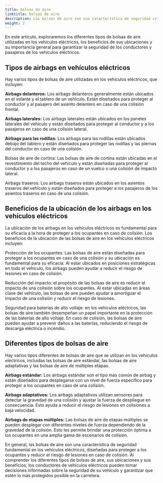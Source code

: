 ```yaml
---
title: bolsas de aire
linktitle: bolsas de aire
description: Las bolsas de aire son una característica de seguridad crítica en los vehículos eléctricos (EV), diseñadas para proteger al conductor y a los pasajeros en caso de una colisión o impacto repentino.
weight: 2
---
```

<!-- markdownlint-disable MD033 -->

En este artículo, exploraremos los diferentes tipos de bolsas de aire utilizadas en los vehículos eléctricos, los beneficios de sus ubicaciones y su importancia general para garantizar la seguridad de los conductores y pasajeros de los vehículos eléctricos.

## Tipos de airbags en vehículos eléctricos

Hay varios tipos de bolsas de aire utilizadas en los vehículos eléctricos, que incluyen:

**Airbags delanteros:** Los airbags delanteros generalmente están ubicados en el volante y el tablero de un vehículo. Están diseñados para proteger al conductor y al pasajero del asiento delantero en caso de una colisión frontal.

**Airbags laterales:** Los airbags laterales están ubicados en los paneles laterales del vehículo y están diseñados para proteger al conductor y a los pasajeros en caso de una colisión lateral.

**Airbags para las rodillas:** Los airbags para las rodillas están ubicados debajo del tablero y están diseñados para proteger las rodillas y las piernas del conductor en caso de una colisión.

Bolsas de aire de cortina: Las bolsas de aire de cortina están ubicadas en el revestimiento del techo del vehículo y están diseñadas para proteger al conductor y a los pasajeros en caso de un vuelco o una colisión de impacto lateral.

Airbags traseros: Los airbags traseros están ubicados en los asientos traseros del vehículo y están diseñados para proteger a los pasajeros de los asientos traseros en caso de una colisión.

## Beneficios de la ubicación de los airbags en los vehículos eléctricos

La ubicación de los airbags en los vehículos eléctricos es fundamental para su eficacia a la hora de proteger a los ocupantes en caso de colisión. Los beneficios de la ubicación de las bolsas de aire en los vehículos eléctricos incluyen:

Protección de los ocupantes: Las bolsas de aire están diseñadas para proteger a los ocupantes en caso de una colisión y su ubicación es fundamental para su eficacia. Al estar ubicados en posiciones estratégicas en todo el vehículo, los airbags pueden ayudar a reducir el riesgo de lesiones en caso de colisión.

Reducción del impacto: el propósito de las bolsas de aire es reducir el impacto de una colisión sobre los ocupantes. Al estar ubicadas en áreas clave del vehículo, las bolsas de aire pueden ayudar a amortiguar el impacto de una colisión y reducir el riesgo de lesiones.

Seguridad para baterías de alto voltaje: en los vehículos eléctricos, las bolsas de aire también desempeñan un papel importante en la protección de las baterías de alto voltaje. En caso de colisión, las bolsas de aire pueden ayudar a prevenir daños a las baterías, reduciendo el riesgo de descarga eléctrica o incendio.

## Diferentes tipos de bolsas de aire

Hay varios tipos diferentes de bolsas de aire que se utilizan en los vehículos eléctricos, incluidas las bolsas de aire estándar, las bolsas de aire adaptativas y las bolsas de aire de múltiples etapas.

**Airbags estándar:** Los airbags estándar son el tipo más común de airbag y están diseñados para desplegarse con un nivel de fuerza específico para proteger a los ocupantes en caso de una colisión.

**Airbags adaptativos:** Los airbags adaptativos utilizan sensores para detectar la gravedad de una colisión y ajustar la fuerza de despliegue en consecuencia. Esto ayuda a reducir el riesgo de lesiones en colisiones a baja velocidad.

**Airbags de etapas múltiples:** Las bolsas de aire de etapas múltiples se pueden desplegar con diferentes niveles de fuerza dependiendo de la gravedad de la colisión. Esto les permite brindar una protección óptima a los ocupantes en una amplia gama de escenarios de colisión.

En general, las bolsas de aire son una característica de seguridad fundamental en los vehículos eléctricos, diseñadas para proteger a los ocupantes y reducir el riesgo de lesiones en caso de colisión. Al comprender los diferentes tipos de bolsas de aire, sus ubicaciones y sus beneficios, los conductores de vehículos eléctricos pueden tomar decisiones informadas sobre la seguridad de su vehículo y garantizar que estén lo más protegidos posible en la carretera.